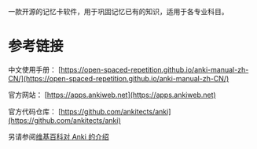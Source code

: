 一款开源的记忆卡软件，用于巩固记忆已有的知识，适用于各专业科目。

# 参考链接

中文使用手册：
[https://open-spaced-repetition.github.io/anki-manual-zh-CN/](https://open-spaced-repetition.github.io/anki-manual-zh-CN/)

官方网站：
[https://apps.ankiweb.net](https://apps.ankiweb.net)

官方代码仓库：
[https://github.com/ankitects/anki](https://github.com/ankitects/anki)

另请参阅[维基百科对 Anki 的介绍](https://zh.wikipedia.org/zh-hans/Anki)
